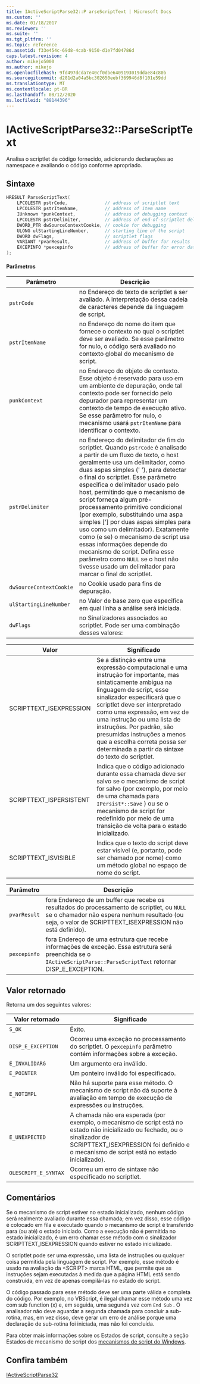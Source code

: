 ```yaml
---
title: IActiveScriptParse32::P arseScriptText | Microsoft Docs
ms.custom: ''
ms.date: 01/18/2017
ms.reviewer: ''
ms.suite: ''
ms.tgt_pltfrm: ''
ms.topic: reference
ms.assetid: f33e454c-69d8-4cab-9150-d1e7fd04786d
caps.latest.revision: 4
author: mikejo5000
ms.author: mikejo
ms.openlocfilehash: 9fd497dcda7e40cf0dbe6409193019ddae84c80b
ms.sourcegitcommit: d281d2a04a5bc302650eebf369946d8f101e59dd
ms.translationtype: MT
ms.contentlocale: pt-BR
ms.lasthandoff: 08/12/2020
ms.locfileid: "88144396"
---
```

# <a name="iactivescriptparse32parsescripttext"></a>IActiveScriptParse32::ParseScriptText
Analisa o scriptlet de código fornecido, adicionando declarações ao namespace e avaliando o código conforme apropriado.  
  
## <a name="syntax"></a>Sintaxe  
  
```cpp
HRESULT ParseScriptText(  
    LPCOLESTR pstrCode,              // address of scriptlet text  
    LPCOLESTR pstrItemName,          // address of item name  
    IUnknown *punkContext,           // address of debugging context  
    LPCOLESTR pstrDelimiter,         // address of end-of-scriptlet delimiter  
    DWORD_PTR dwSourceContextCookie, // cookie for debugging  
    ULONG ulStartingLineNumber,      // starting line of the script  
    DWORD dwFlags,                   // scriptlet flags  
    VARIANT *pvarResult,             // address of buffer for results  
    EXCEPINFO *pexcepinfo            // address of buffer for error data  
);  
```  
  
#### <a name="parameters"></a>Parâmetros  
  
| Parâmetro | Descrição |  
|-|-|  
|`pstrCode`|no Endereço do texto de scriptlet a ser avaliado. A interpretação dessa cadeia de caracteres depende da linguagem de script.|  
|`pstrItemName`|no Endereço do nome do item que fornece o contexto no qual o scriptlet deve ser avaliado. Se esse parâmetro for nulo, o código será avaliado no contexto global do mecanismo de script.|  
|`punkContext`|no Endereço do objeto de contexto. Esse objeto é reservado para uso em um ambiente de depuração, onde tal contexto pode ser fornecido pelo depurador para representar um contexto de tempo de execução ativo. Se esse parâmetro for nulo, o mecanismo usará `pstrItemName` para identificar o contexto.|  
|`pstrDelimiter`|no Endereço do delimitador de fim do scriptlet. Quando `pstrCode` é analisado a partir de um fluxo de texto, o host geralmente usa um delimitador, como duas aspas simples (' '), para detectar o final do scriptlet. Esse parâmetro especifica o delimitador usado pelo host, permitindo que o mecanismo de script forneça algum pré-processamento primitivo condicional (por exemplo, substituindo uma aspa simples ['] por duas aspas simples para uso como um delimitador). Exatamente como (e se) o mecanismo de script usa essas informações depende do mecanismo de script. Defina esse parâmetro como `NULL` se o host não tivesse usado um delimitador para marcar o final do scriptlet.|  
|`dwSourceContextCookie`|no Cookie usado para fins de depuração.|  
|`ulStartingLineNumber`|no Valor de base zero que especifica em qual linha a análise será iniciada.|  
|`dwFlags`|no Sinalizadores associados ao scriptlet. Pode ser uma combinação desses valores:|  
  
|Valor|Significado|  
|-----------|-------------|  
|SCRIPTTEXT_ISEXPRESSION|Se a distinção entre uma expressão computacional e uma instrução for importante, mas sintaticamente ambígua na linguagem de script, esse sinalizador especificará que o scriptlet deve ser interpretado como uma expressão, em vez de uma instrução ou uma lista de instruções. Por padrão, são presumidas instruções a menos que a escolha correta possa ser determinada a partir da sintaxe do texto do scriptlet.|  
|SCRIPTTEXT_ISPERSISTENT|Indica que o código adicionado durante essa chamada deve ser salvo se o mecanismo de script for salvo (por exemplo, por meio de uma chamada para `IPersist*::Save` ) ou se o mecanismo de script for redefinido por meio de uma transição de volta para o estado inicializado.|  
|SCRIPTTEXT_ISVISIBLE|Indica que o texto do script deve estar visível (e, portanto, pode ser chamado por nome) como um método global no espaço de nome do script.|  
  
| Parâmetro | Descrição |  
|-|-|  
|`pvarResult`|fora Endereço de um buffer que recebe os resultados do processamento de scriptlet, ou `NULL` se o chamador não espera nenhum resultado (ou seja, o valor de SCRIPTTEXT_ISEXPRESSION não está definido).|  
|`pexcepinfo`|fora Endereço de uma estrutura que recebe informações de exceção. Essa estrutura será preenchida se o `IActiveScriptParse::ParseScriptText` retornar DISP_E_EXCEPTION.|  
  
## <a name="return-value"></a>Valor retornado  
 Retorna um dos seguintes valores:  
  
|Valor retornado|Significado|  
|------------------|-------------|  
|`S_OK`|Êxito.|  
|`DISP_E_EXCEPTION`|Ocorreu uma exceção no processamento do scriptlet. O `pexcepinfo` parâmetro contém informações sobre a exceção.|  
|`E_INVALIDARG`|Um argumento era inválido.|  
|`E_POINTER`|Um ponteiro inválido foi especificado.|  
|`E_NOTIMPL`|Não há suporte para esse método. O mecanismo de script não dá suporte à avaliação em tempo de execução de expressões ou instruções.|  
|`E_UNEXPECTED`|A chamada não era esperada (por exemplo, o mecanismo de script está no estado não inicializado ou fechado, ou o sinalizador de SCRIPTTEXT_ISEXPRESSION foi definido e o mecanismo de script está no estado inicializado).|  
|`OLESCRIPT_E_SYNTAX`|Ocorreu um erro de sintaxe não especificado no scriptlet.|  
  
## <a name="remarks"></a>Comentários  
 Se o mecanismo de script estiver no estado inicializado, nenhum código será realmente avaliado durante essa chamada; em vez disso, esse código é colocado em fila e executado quando o mecanismo de script é transferido para (ou até) o estado iniciado. Como a execução não é permitida no estado inicializado, é um erro chamar esse método com o sinalizador SCRIPTTEXT_ISEXPRESSION quando estiver no estado inicializado.  
  
 O scriptlet pode ser uma expressão, uma lista de instruções ou qualquer coisa permitida pela linguagem de script. Por exemplo, esse método é usado na avaliação da \<SCRIPT> marca HTML, que permite que as instruções sejam executadas à medida que a página HTML está sendo construída, em vez de apenas compilá-las no estado do script.  
  
 O código passado para esse método deve ser uma parte válida e completa do código. Por exemplo, no VBScript, é ilegal chamar esse método uma vez com sub function (x) e, em seguida, uma segunda vez com `End Sub` . O analisador não deve aguardar a segunda chamada para concluir a sub-rotina, mas, em vez disso, deve gerar um erro de análise porque uma declaração de sub-rotina foi iniciada, mas não foi concluída.  
  
 Para obter mais informações sobre os Estados de script, consulte a seção Estados de mecanismo de script dos [mecanismos de script do Windows](../../winscript/windows-script-engines.md).  
  
## <a name="see-also"></a>Confira também  
 [IActiveScriptParse32](../../winscript/reference/iactivescriptparse32.md)